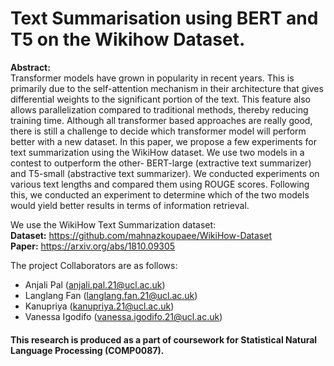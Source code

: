 # Text Summarisation using BERT and T5 on the Wikihow Dataset. #
**Abstract:**\
Transformer models have grown in popularity in recent years. This is primarily due to the self-attention mechanism in their architecture that gives differential weights to the significant portion of the text. This feature also allows parallelization compared to traditional methods, thereby reducing training time. Although all transformer based approaches are really good, there is still a challenge to decide which transformer model will perform better with a new dataset. In this paper, we propose a few experiments for text summarization using the WikiHow dataset. We use two models in a contest to outperform the other- BERT-large (extractive text summarizer) and T5-small (abstractive text summarizer). We conducted experiments on various text lengths and compared them using ROUGE scores. Following this, we conducted an experiment to determine which of the two models would yield better results in terms of information retrieval.

We use the WikiHow Text Summarization dataset:\
**Dataset:** https://github.com/mahnazkoupaee/WikiHow-Dataset \
**Paper:** https://arxiv.org/abs/1810.09305 

The project Collaborators are as follows:
* Anjali Pal (anjali.pal.21@ucl.ac.uk)
* Langlang Fan (langlang.fan.21@ucl.ac.uk)
* Kanupriya (kanupriya.21@ucl.ac.uk)
* Vanessa Igodifo (vanessa.igodifo.21@ucl.ac.uk)
#### This research is produced as a part of coursework for Statistical Natural Language Processing (COMP0087).
